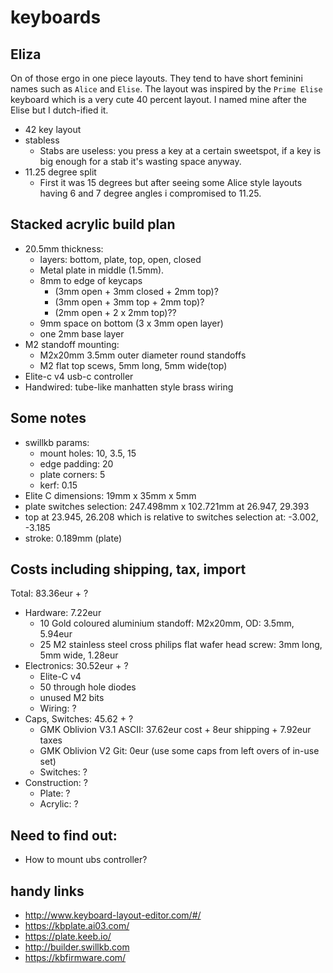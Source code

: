 # keyboards

## Eliza
On of those ergo in one piece layouts.
They tend to have short feminini names such as `Alice` and `Elise`.
The layout was inspired by the `Prime Elise` keyboard which is a very cute 40 percent layout.
I named mine after the Elise but I dutch-ified it.
- 42 key layout
- stabless
  - Stabs are useless: you press a key at a certain sweetspot, if a key is big enough for a stab it's wasting space anyway.
- 11.25 degree split
  - First it was 15 degrees but after seeing some Alice style layouts having 6 and 7 degree angles i compromised to 11.25.

## Stacked acrylic build plan
- 20.5mm thickness:
  - layers: bottom, plate, top, open, closed
  - Metal plate in middle (1.5mm).
  - 8mm to edge of keycaps
    - (3mm open + 3mm closed + 2mm top)?
    - (3mm open + 3mm top + 2mm top)?
    - (2mm open + 2 x 2mm top)??
  - 9mm space on bottom (3 x 3mm open layer)
  - one 2mm base layer
- M2 standoff mounting:
  - M2x20mm 3.5mm outer diameter round standoffs
  - M2 flat top scews, 5mm long, 5mm wide(top)
- Elite-c v4 usb-c controller
- Handwired: tube-like manhatten style brass wiring

## Some notes
- swillkb params:
  - mount holes: 10, 3.5, 15
  - edge padding: 20
  - plate corners: 5
  - kerf: 0.15
- Elite C dimensions: 19mm x 35mm x 5mm
- plate switches selection: 247.498mm x 102.721mm at 26.947, 29.393
- top at 23.945, 26.208 which is relative to switches selection at: -3.002, -3.185
- stroke: 0.189mm (plate)

## Costs including shipping, tax, import
Total: 83.36eur + ?
- Hardware: 7.22eur
  - 10 Gold coloured aluminium standoff: M2x20mm, OD: 3.5mm, 5.94eur
  - 25 M2 stainless steel cross philips flat wafer head screw: 3mm long, 5mm wide, 1.28eur
- Electronics: 30.52eur + ?
  - Elite-C v4
  - 50 through hole diodes
  - unused M2 bits
  - Wiring: ?
- Caps, Switches: 45.62 + ?
  - GMK Oblivion V3.1 ASCII: 37.62eur cost + 8eur shipping + 7.92eur taxes
  - GMK Oblivion V2 Git: 0eur (use some caps from left overs of in-use set)
  - Switches: ?
- Construction: ?
  - Plate: ?
  - Acrylic: ?

## Need to find out:
- How to mount ubs controller?

## handy links
- http://www.keyboard-layout-editor.com/#/
- https://kbplate.ai03.com/
- https://plate.keeb.io/
- http://builder.swillkb.com
- https://kbfirmware.com/
